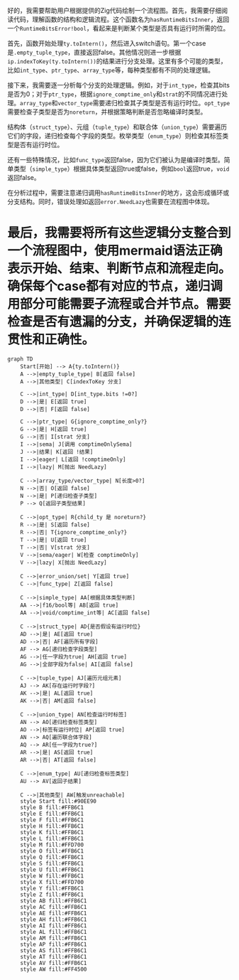 好的，我需要帮助用户根据提供的Zig代码绘制一个流程图。首先，我需要仔细阅读代码，理解函数的结构和逻辑流程。这个函数名为`hasRuntimeBitsInner`，返回一个`RuntimeBitsError!bool`，看起来是判断某个类型是否具有运行时所需的位。

首先，函数开始处理`ty.toIntern()`，然后进入switch语句。第一个case是`.empty_tuple_type`，直接返回false。其他情况则进一步根据`ip.indexToKey(ty.toIntern())`的结果进行分支处理。这里有多个可能的类型，比如`int_type`、`ptr_type`、`array_type`等，每种类型都有不同的处理逻辑。

接下来，我需要逐一分析每个分支的处理逻辑。例如，对于`int_type`，检查其bits是否为0；对于`ptr_type`，根据`ignore_comptime_only`和`strat`的不同情况进行处理。`array_type`和`vector_type`需要递归检查其子类型是否有运行时位。`opt_type`需要检查子类型是否为`noreturn`，并根据策略判断是否忽略编译时类型。

结构体（`struct_type`）、元组（`tuple_type`）和联合体（`union_type`）需要遍历它们的字段，递归检查每个字段的类型。枚举类型（`enum_type`）则检查其标签类型是否有运行时位。

还有一些特殊情况，比如`func_type`返回false，因为它们被认为是编译时类型。简单类型（`simple_type`）根据具体类型返回true或false，例如`bool`返回true，`void`返回false。

在分析过程中，需要注意递归调用`hasRuntimeBitsInner`的地方，这会形成循环或分支结构。同时，错误处理如返回`error.NeedLazy`也需要在流程图中体现。

最后，我需要将所有这些逻辑分支整合到一个流程图中，使用mermaid语法正确表示开始、结束、判断节点和流程走向。确保每个case都有对应的节点，递归调用部分可能需要子流程或合并节点。需要检查是否有遗漏的分支，并确保逻辑的连贯性和正确性。
================================================
```mermaid
graph TD
    Start[开始] --> A{ty.toIntern()}
    A -->|empty_tuple_type| B[返回 false]
    A -->|其他类型| C[indexToKey 分支]
    
    C -->|int_type| D[int_type.bits !=0?]
    D -->|是| E[返回 true]
    D -->|否| F[返回 false]
    
    C -->|ptr_type| G{ignore_comptime_only?}
    G -->|是| H[返回 true]
    G -->|否| I[strat 分支]
    I -->|sema| J[调用 comptimeOnlySema]
    J -->|结果| K[返回 !结果]
    I -->|eager| L[返回 !comptimeOnly]
    I -->|lazy| M[抛出 NeedLazy]
    
    C -->|array_type/vector_type| N[长度>0?]
    N -->|否| O[返回 false]
    N -->|是| P[递归检查子类型]
    P --> Q[返回子类型结果]
    
    C -->|opt_type| R{child_ty 是 noreturn?}
    R -->|是| S[返回 false]
    R -->|否| T{ignore_comptime_only?}
    T -->|是| U[返回 true]
    T -->|否| V[strat 分支]
    V -->|sema/eager| W[检查 comptimeOnly]
    V -->|lazy| X[抛出 NeedLazy]
    
    C -->|error_union/set| Y[返回 true]
    C -->|func_type| Z[返回 false]
    
    C -->|simple_type| AA[根据具体类型判断]
    AA -->|f16/bool等| AB[返回 true]
    AA -->|void/comptime_int等| AC[返回 false]
    
    C -->|struct_type| AD{是否假设有运行时位}
    AD -->|是| AE[返回 true]
    AD -->|否| AF[遍历所有字段]
    AF --> AG[递归检查字段类型]
    AG -->|任一字段为true| AH[返回 true]
    AG -->|全部字段为false| AI[返回 false]
    
    C -->|tuple_type| AJ[遍历元组元素]
    AJ --> AK[存在运行时字段?]
    AK -->|是| AL[返回 true]
    AK -->|否| AM[返回 false]
    
    C -->|union_type| AN[检查运行时标签]
    AN --> AO[递归检查标签类型]
    AO -->|标签有运行时位| AP[返回 true]
    AN --> AQ[遍历联合体字段]
    AQ --> AR[任一字段为true?]
    AR -->|是| AS[返回 true]
    AR -->|否| AT[返回 false]
    
    C -->|enum_type| AU[递归检查标签类型]
    AU --> AV[返回子结果]
    
    C -->|其他类型| AW[触发unreachable]
    style Start fill:#90EE90
    style B fill:#FFB6C1
    style E fill:#FFB6C1
    style F fill:#FFB6C1
    style H fill:#FFB6C1
    style K fill:#FFB6C1
    style L fill:#FFB6C1
    style M fill:#FFD700
    style O fill:#FFB6C1
    style Q fill:#FFB6C1
    style S fill:#FFB6C1
    style U fill:#FFB6C1
    style W fill:#FFB6C1
    style X fill:#FFD700
    style Y fill:#FFB6C1
    style Z fill:#FFB6C1
    style AB fill:#FFB6C1
    style AC fill:#FFB6C1
    style AE fill:#FFB6C1
    style AH fill:#FFB6C1
    style AI fill:#FFB6C1
    style AL fill:#FFB6C1
    style AM fill:#FFB6C1
    style AP fill:#FFB6C1
    style AS fill:#FFB6C1
    style AT fill:#FFB6C1
    style AV fill:#FFB6C1
    style AW fill:#FF4500
```